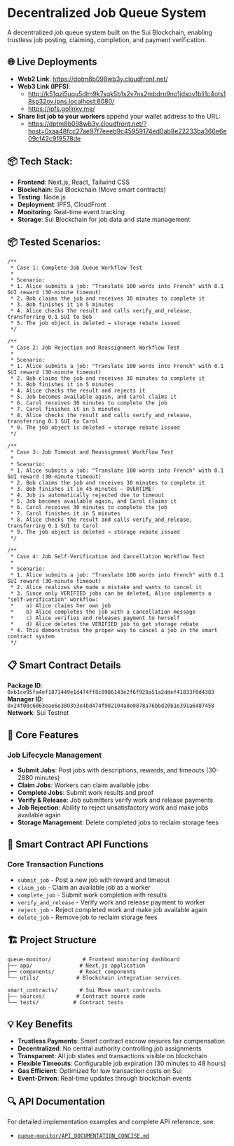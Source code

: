 # Decentralized Job Queue System

A decentralized job queue system built on the Sui Blockchain, enabling trustless job posting, claiming, completion, and payment verification.

## 🌐 Live Deployments

- **Web2 Link**: https://dptm8b098wb3y.cloudfront.net/
- **Web3 Link (IPFS)**: 
  - http://k51qzi5uqu5dlm9k7sqk5b1s2v7ns2mbdrn9no1jdsoy1bli1c4ots18sp32ov.ipns.localhost:8080/
  - https://ipfs.golinky.me/
- **Share list job to your workers** append your wallet address to the URL: 
  - https://dptm8b098wb3y.cloudfront.net/?host=0xaa48fcc27ae97f7eeeb9c45959174ed0ab8e22233ba366e6e09cf42c919578de

## 📦 Tech Stack:
- **Frontend**: Next.js, React, Tailwind CSS
- **Blockchain**: Sui Blockchain (Move smart contracts)
- **Testing**: Node.js
- **Deployment**: IPFS, CloudFront
- **Monitoring**: Real-time event tracking
- **Storage**: Sui Blockchain for job data and state management


## 📦 Tested Scenarios:

```plaintext
/**
 * Case 1: Complete Job Queue Workflow Test
 * 
 * Scenario:
 * 1. Alice submits a job: "Translate 100 words into French" with 0.1 SUI reward (30-minute timeout)
 * 2. Bob claims the job and receives 30 minutes to complete it
 * 3. Bob finishes it in 5 minutes
 * 4. Alice checks the result and calls verify_and_release, transferring 0.1 SUI to Bob
 * 5. The job object is deleted → storage rebate issued
 */
```

```plaintext
/**
 * Case 2: Job Rejection and Reassignment Workflow Test
 * 
 * Scenario:
 * 1. Alice submits a job: "Translate 100 words into French" with 0.1 SUI reward (30-minute timeout)
 * 2. Bob claims the job and receives 30 minutes to complete it
 * 3. Bob finishes it in 5 minutes
 * 4. Alice checks the result and rejects it
 * 5. Job becomes available again, and Carol claims it
 * 6. Carol receives 30 minutes to complete the job
 * 7. Carol finishes it in 5 minutes
 * 8. Alice checks the result and calls verify_and_release, transferring 0.1 SUI to Carol
 * 9. The job object is deleted → storage rebate issued
 */
```

```plaintext
/**
 * Case 3: Job Timeout and Reassignment Workflow Test
 * 
 * Scenario:
 * 1. Alice submits a job: "Translate 100 words into French" with 0.1 SUI reward (30-minute timeout)
 * 2. Bob claims the job and receives 30 minutes to complete it
 * 3. Bob finishes it in 45 minutes — OVERTIME!
 * 4. Job is automatically rejected due to timeout
 * 5. Job becomes available again, and Carol claims it
 * 6. Carol receives 30 minutes to complete the job
 * 7. Carol finishes it in 5 minutes
 * 8. Alice checks the result and calls verify_and_release, transferring 0.1 SUI to Carol
 * 9. The job object is deleted → storage rebate issued
 */
```

```plaintext
/**
 * Case 4: Job Self-Verification and Cancellation Workflow Test
 * 
 * Scenario:
 * 1. Alice submits a job: "Translate 100 words into French" with 0.1 SUI reward (30-minute timeout)
 * 2. Alice realizes she made a mistake and wants to cancel it
 * 3. Since only VERIFIED jobs can be deleted, Alice implements a "self-verification" workflow:
 *    a) Alice claims her own job
 *    b) Alice completes the job with a cancellation message
 *    c) Alice verifies and releases payment to herself
 *    d) Alice deletes the VERIFIED job to get storage rebate
 * 4. This demonstrates the proper way to cancel a job in the smart contract system
 */
```

## 📋 Smart Contract Details

**Package ID**: `0xb1ce95fa4ef1871449e1d474ff8c8986143e2f6f928a51a2ddef41833f0d4383`  
**Manager ID**: `0x24f08c6063eae6e3803b3e4bd474f902104a8e0878a76bbd20b1e391a6487458`  
**Network**: Sui Testnet

## 🚀 Core Features

### Job Lifecycle Management
- **Submit Jobs**: Post jobs with descriptions, rewards, and timeouts (30-2880 minutes)
- **Claim Jobs**: Workers can claim available jobs
- **Complete Jobs**: Submit work results and proof
- **Verify & Release**: Job submitters verify work and release payments
- **Job Rejection**: Ability to reject unsatisfactory work and make jobs available again
- **Storage Management**: Delete completed jobs to reclaim storage fees

## 🔧 Smart Contract API Functions

### Core Transaction Functions
- `submit_job` - Post a new job with reward and timeout
- `claim_job` - Claim an available job as a worker
- `complete_job` - Submit work completion with results
- `verify_and_release` - Verify work and release payment to worker
- `reject_job` - Reject completed work and make job available again
- `delete_job` - Remove job to reclaim storage fees



## 🏗️ Project Structure

```
queue-monitor/          # Frontend monitoring dashboard
├── app/               # Next.js application
├── components/        # React components
└── utils/            # Blockchain integration services

smart_contracts/       # Sui Move smart contracts
├── sources/          # Contract source code
└── tests/           # Contract tests

```

## 💡 Key Benefits

- **Trustless Payments**: Smart contract escrow ensures fair compensation
- **Decentralized**: No central authority controlling job assignments
- **Transparent**: All job states and transactions visible on blockchain
- **Flexible Timeouts**: Configurable job expiration (30 minutes to 48 hours)
- **Gas Efficient**: Optimized for low transaction costs on Sui
- **Event-Driven**: Real-time updates through blockchain events

## 🔍 API Documentation

For detailed implementation examples and complete API reference, see:
- [`queue-monitor/API_DOCUMENTATION_CONCISE.md`](queue-monitor/API_DOCUMENTATION_CONCISE.md)